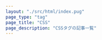 ```yaml
---
layout: "./src/html/index.pug"
page_type: "tag"
page_title: "CSS"
page_description: "CSSタグの記事一覧"
---
```

